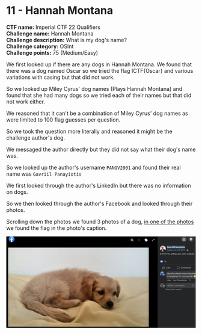 # 11 - Hannah Montana

**CTF name:** Imperial CTF 22 Qualifiers<br>
**Challenge name:** Hannah Montana<br>
**Challenge description:** What is my dog's name?<br>
**Challenge category:** OSInt <br>
**Challenge points:** 75 (Medium/Easy) <br>

We first looked up if there are any dogs in Hannah Montana.
We found that there was a dog named Oscar so we tried the flag ICTF{Oscar} and various variations with casing but that did not work.

So we looked up Miley Cyrus' dog names (Plays Hannah Montana) and found that she had many dogs so we tried each of their names but that did not work either.

We reasoned that it can't be a combination of Miley Cyrus' dog names as were limited to 100 flag guesses per question.

So we took the question more literally and reasoned it might be the challenge author's dog.

We messaged the author directly but they did not say what their dog's name was.

So we looked up the author's username `PANGV2001` and found their real name was `Gavriil Panayiotis`

We first looked through the author's LinkedIn but there was no information on dogs.

So we then looked through the author's Facebook and looked through their photos.

Scrolling down the photos we found 3 photos of a dog, [in one of the photos](https://www.facebook.com/photo/?fbid=734265183318941&set=pb.100002063996513.-2207520000..) we found the flag in the photo's caption.

![Dog Photo](HannahMontanaDogPhoto.png)

